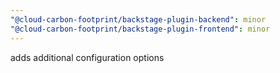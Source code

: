 ```yaml
---
"@cloud-carbon-footprint/backstage-plugin-backend": minor
"@cloud-carbon-footprint/backstage-plugin-frontend": minor
---
```


adds additional configuration options

